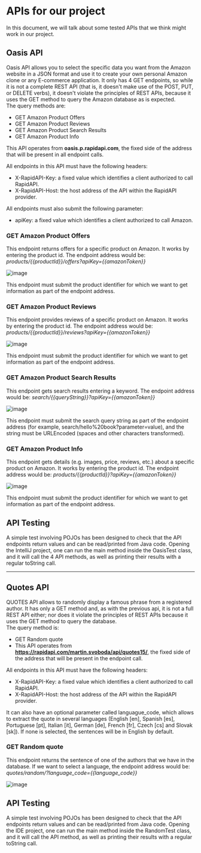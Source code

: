 # APIs for our project
In this document, we will talk about some tested APIs that we think might work in our project.

## Oasis API
Oasis API allows you to select the specific data you want from the Amazon website in a JSON format and use it to create your own personal Amazon clone or any E-commerce application. It only has 4 GET endpoints, so while it is not a complete REST API (that is, it doesn't make use of the POST, PUT, or DELETE verbs), it doesn't violate the principles of REST APIs, because it uses the GET method to query the Amazon database as is expected.
<br>The query methods are:
- GET Amazon Product Offers
- GET Amazon Product Reviews
- GET Amazon Product Search Results
- GET Amazon Product Info

This API operates from **oasis.p.rapidapi.com**, the fixed side of the address that will be present in all endpoint calls.

All endpoints in this API must have the following headers:
- X-RapidAPI-Key: a fixed value which identifies a client authorized to call RapidAPI.
- X-RapidAPI-Host: the host address of the API within the RapidAPI provider.

All endpoints must also submit the following parameter:
- apiKey: a fixed value which identifies a client authorized to call Amazon.

### GET Amazon Product Offers
This endpoint returns offers for a specific product on Amazon. It works by entering the product id.
The endpoint address would be: _products/{{productId}}/offers?apiKey={{amazonToken}}_

![image](https://user-images.githubusercontent.com/98974760/201979644-305ffb7d-ffd1-4330-a436-e57fdf684e67.png)

This endpoint must submit the product identifier for which we want to get information as part of the endpoint address.


### GET Amazon Product Reviews
This endpoint provides reviews of a specific product on Amazon. It works by entering the product id.
The endpoint address would be: _products/{{productId}}/reviews?apiKey={{amazonToken}}_

![image](https://user-images.githubusercontent.com/98974760/201980608-da398a9c-1332-4b55-b518-43bff478dd3f.png)

This endpoint must submit the product identifier for which we want to get information as part of the endpoint address.


### GET Amazon Product Search Results
This endpoint gets search results entering a keyword.
The endpoint address would be: _search/{{queryString}}?apiKey={{amazonToken}}_

![image](https://user-images.githubusercontent.com/98974760/201982464-4723380b-8615-48dd-b1a8-ddaccddfebe5.png)

This endpoint must submit the search query string as part of the endpoint address (for example, search/hello%20book?parameter=value), and the string must be URLEncoded (spaces and other characters transformed).


### GET Amazon Product Info
This endpoint gets details (e.g. images, price, reviews, etc.) about a specific product on Amazon. It works by entering the product id.
The endpoint address would be: _products/{{productId}}?apiKey={{amazonToken}}_

![image](https://user-images.githubusercontent.com/98974760/201982540-382d6c4e-957e-4faf-bde2-fd089cd5adba.png)

This endpoint must submit the product identifier for which we want to get information as part of the endpoint address.

## API Testing
A simple test involving POJOs has been designed to check that the API endpoints return values and can be read/printed from Java code.
Opening the IntelliJ project, one can run the main method inside the OasisTest class, and it will call the 4 API methods, as well as printing
their results with a regular toString call.

-----------------------------------------------------------------------------------------------------------------------------------------------------------------------
## Quotes API
QUOTES API allows to randomly display a famous phrase from a registered author. It has only a GET method and, as with the previous api, it is not a full REST API either; nor does it violate the principles of REST APIs because it uses the GET method to query the database.
<br>The query method is:
- GET Random quote
- This API operates from **https://rapidapi.com/martin.svoboda/api/quotes15/**, the fixed side of the address that will be present in the endpoint call.

All endpoints in this API must have the following headers:
- X-RapidAPI-Key: a fixed value which identifies a client authorized to call RapidAPI.
- X-RapidAPI-Host: the host address of the API within the RapidAPI provider.

It can also have an optional parameter called languague_code, which allows to extract the quote in several languages (English [en], Spanish [es], Portuguese [pt], Italian [it], German [de], French [fr], Czech [cs] and Slovak [sk]). If none is selected, the sentences will be in English by default.

### GET Random quote
This endpoint returns the sentence of one of the authors that we have in the database. If we want to select a language, the endpoint address would be: _quotes/random/?language_code={{language_code}}_

![image](https://user-images.githubusercontent.com/58866375/202271614-475f7fea-5f6e-4829-93d1-e2e680559e2f.png)

## API Testing
A simple test involving POJOs has been designed to check that the API endpoints return values and can be read/printed from Java code.
Opening the IDE project, one can run the main method inside the RandomTest class, and it will call the API method, as well as printing their results with a regular toString call.
